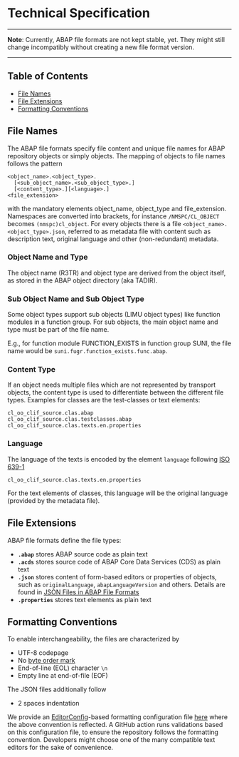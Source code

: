 # Technical Specification

---
**Note**: Currently, ABAP file formats are not kept stable, yet. They might still change incompatibly without creating a new file format version.

---

## Table of Contents
* [File Names](#File-Names)
* [File Extensions](#File-Extensions)
* [Formatting Conventions](#Formatting-Conventions)

## File Names

The ABAP file formats specify file content and unique file names for ABAP repository objects or simply objects.
The mapping of objects to file names follows the pattern
```
<object_name>.<object_type>.
  [<sub_object_name>.<sub_object_type>.]
  [<content_type>.][<language>.]
<file_extension>
```
with the mandatory elements object_name, object_type and file_extension.
Namespaces are converted into brackets, for instance `/NMSPC/CL_OBJECT` becomes `(nmspc)cl_object`.
For every objects there is a file `<object_name>.<object_type>.json`, referred to as metadata file with content such as description text, original language and other (non-redundant) metadata.

### Object Name and Type
The object name (R3TR) and object type are derived from the object itself, as stored in the ABAP object directory (aka TADIR).

### Sub Object Name and Sub Object Type

Some object types support sub objects (LIMU object types) like function modules in a function group. For sub objects, the main object name and type must be part of the file name.

E.g., for function module FUNCTION_EXISTS in function group SUNI, the file name would be `suni.fugr.function_exists.func.abap`.

### Content Type
If an object needs multiple files which are not represented by transport objects, the content type is used to differentiate between the different file types.
Examples for classes are the test-classes or text elements:
```
cl_oo_clif_source.clas.abap
cl_oo_clif_source.clas.testclasses.abap
cl_oo_clif_source.clas.texts.en.properties
```

### Language
The language of the texts is encoded by the element `language` following [ISO 639-1](https://en.wikipedia.org/wiki/List_of_ISO_639-1_codes)
```
cl_oo_clif_source.clas.texts.en.properties
```
For the text elements of classes, this language will be the original language (provided by the metadata file).


## File Extensions

ABAP file formats define the file types:
* **`.abap`** stores ABAP source code as plain text
* **`.acds`** stores source code of ABAP Core Data Services (CDS) as plain text
* **`.json`** stores content of form-based editors or properties of objects, such as `originalLanguage`, `abapLanguageVersion` and others.
Details are found in [JSON Files in ABAP File Formats](./json.md)
* **`.properties`** stores text elements as plain text


## Formatting Conventions
To enable interchangeability, the files are characterized by
* UTF-8 codepage
* No [byte order mark](https://en.wikipedia.org/wiki/Byte_order_mark)
* End-of-line (EOL) character `\n`
* Empty line at end-of-file (EOF)

The JSON files additionally follow
* 2 spaces indentation

We provide an [EditorConfig](https://editorconfig.org)-based formatting configuration file [here](../.editorconfig) where the above convention is reflected.
A GitHub action runs validations based on this configuration file, to ensure the repository follows the formatting convention.
Developers might choose one of the many compatible text editors for the sake of convenience.
